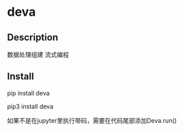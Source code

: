 # deva

## Description
数据处理组建
流式编程
## Install

pip install deva

pip3 install deva

如果不是在jupyter里执行带码，需要在代码尾部添加Deva.run()
